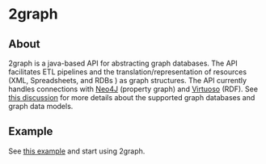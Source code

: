 # 2graph

## About
2graph is a java-based API for abstracting graph databases. 
The API facilitates ETL pipelines and the translation/representation of resources (XML, Spreadsheets, and RDBs ) as graph structures.
The API currently handles connections with [Neo4J](http://neo4j.com) (property graph) and [Virtuoso](http://virtuoso.openlinksw.com) (RDF). See [this discussion](https://matheusmota.wordpress.com/2016/01/22/introducing-2graph-a-java-based-api-for-graph-databases/) for more details about the supported graph databases and graph data models.


 
## Example
See [this example](https://matheusmota.wordpress.com/) and start using 2graph.
